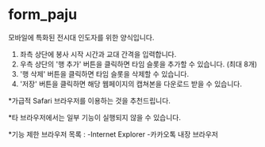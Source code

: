 # form_paju
모바일에 특화된 전시대 인도자를 위한 양식입니다.

1. 좌측 상단에 봉사 시작 시간과 교대 간격을 입력합니다.
2. 우측 상단의 '행 추가' 버튼을 클릭하면 타임 슬롯을 추가할 수 있습니다. (최대 8개)
3. '행 삭제' 버튼을 클릭하면 타임 슬롯을 삭제할 수 있습니다.
4. '저장' 버튼을 클릭하면 해당 웹페이지의 캡쳐본을 다운로드 받을 수 있습니다.


*가급적 Safari 브라우저를 이용하는 것을 추천드립니다.

*타 브라우저에서는 일부 기능이 실행되지 않을 수 있습니다.

*기능 제한 브라우저 목록 :
-Internet Explorer
-카카오톡 내장 브라우저
